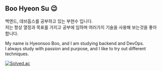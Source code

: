 ## Boo Hyeon Su 😉
백엔드, 데브옵스를 공부하고 있는 부현수 입니다. <br>
저는 항상 열정과 목표를 가지고 공부에 임하며 여러가지 기술을 사용해 보는것을 좋아합니다.

My name is Hyeonsoo Boo, and I am studying backend and DevOps. <br>
I always study with passion and purpose, and I like to try out different techniques.

[![Solved.ac](http://mazassumnida.wtf/api/mini/generate_badge?boj=azxcv1768)](https://solved.ac/azxcv1768)
